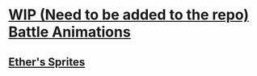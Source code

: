 # [WIP (Need to be added to the repo) Battle Animations](./)

## [Ether's Sprites](./Ether's%20Sprites/) 




